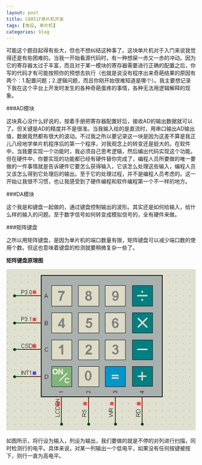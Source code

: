 ```yaml
---
layout: post
title: C8051F单片机开发
tags: [电设, 单片机]
categories: blog
---
```


可能这个题目起得有些大，但也不想纠结这种事了。这块单片机对于入门来说我觉得还是有些困难的。当我一开始看源代码时，有一种想屎一赤又一赤的冲动。因为它的寄存器太过于丰富，而且对于某一模块的寄存器需要进行正确的配置之后，你写的代码才有可能按照你的预想去执行（也就是说没有程序出来奇葩结果的原因有两个：1.配置问题；2.逻辑问题，而且你刚开始很难知道是哪个）。我主要想记录下我在这个平台上开发时发生的各种奇葩蛋疼的事情，各种无法用逻辑解释的现象。

###AD模块

这块真心没什么好说的，按着手册把寄存器配置好后，接收AD的输出数据就可以了。但关键是AD的精度并不是很准。当我输入给的是直流时，用串口输出AD输出值，数据竟然都有很大的波动。不过我之所以要记录这一块是因为这差不算是我正儿八经地学单片机程序后的第一个程序，对我观念上的转变还是挺大的。在软件中，当我要实现一个功能时，我必须自己思考逻辑，然后编出代码实现这个功能。但在硬件中，你要实现的功能都已经有硬件替你完成了，编程人员所要做的唯一要做的一件事情就是告诉硬件它要怎么获得输入，它该怎么处理这些输入，编程人员又该怎么得到它处理后的输出。至于它的处理过程，并不是编程人员考虑的。这一开始让我很不习惯，也让我感受到了硬件编程和软件编程第一个不一样的地方。

###DA模块

这个我是和键盘一起做的，通过键盘控制输出的波形。其实还是如何给输入，给什么样的输入的问题。至于数字信号如何转变成模拟信号的，全有硬件来做。

###矩阵键盘

之所以用矩阵键盘，是因为单片机的端口数量有限，矩阵键盘可以减少端口数的使用个数。但这也意味着键盘的检测就要稍微复杂一些了。

**矩阵键盘原理图**

![keyboard](/media/images/keyboard.jpeg)

如图所示，将行设为输入，列设为输出，我们要做的就是不停的对列进行扫描，同时检测行的电平。具体来说，对某一列输出一个低电平，如果没有任何按键被按下，则行一直为高电平。